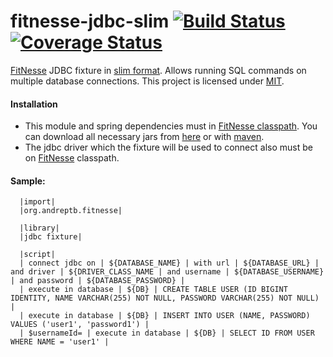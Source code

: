 fitnesse-jdbc-slim [![Build Status](https://travis-ci.org/andreptb/fitnesse-jdbc-slim.svg)](https://travis-ci.org/andreptb/fitnesse-jdbc-slim) [![Coverage Status](https://coveralls.io/repos/andreptb/fitnesse-jdbc-slim/badge.svg)](https://coveralls.io/r/andreptb/fitnesse-jdbc-slim)
==============

[FitNesse](https://github.com/unclebob/fitnesse) JDBC fixture in [slim format](http://www.fitnesse.org/FitNesse.UserGuide.WritingAcceptanceTests.SliM). Allows running SQL commands on multiple database connections. This project is licensed under [MIT](LICENSE).

#### Installation

* This module and spring dependencies must in [FitNesse classpath](http://www.fitnesse.org/FitNesse.FullReferenceGuide.UserGuide.WritingAcceptanceTests.ClassPath). You can download all necessary jars from [here](link) or with [maven](https://github.com/lvonk/fitnesse-maven-classpath).
* The jdbc driver which the fixture will be used to connect also must be on [FitNesse](https://github.com/unclebob/fitnesse) classpath.

####  Sample:
```
  |import|
  |org.andreptb.fitnesse|
  
  |library|
  |jdbc fixture|

  |script|
  | connect jdbc on | ${DATABASE_NAME} | with url | ${DATABASE_URL} | and driver | ${DRIVER_CLASS_NAME | and username | ${DATABASE_USERNAME} | and password | ${DATABASE_PASSWORD} |
  | execute in database | ${DB} | CREATE TABLE USER (ID BIGINT IDENTITY, NAME VARCHAR(255) NOT NULL, PASSWORD VARCHAR(255) NOT NULL) |
  | execute in database | ${DB} | INSERT INTO USER (NAME, PASSWORD) VALUES ('user1', 'password1') |
  | $usernameId= | execute in database | ${DB} | SELECT ID FROM USER WHERE NAME = 'user1' |
```






